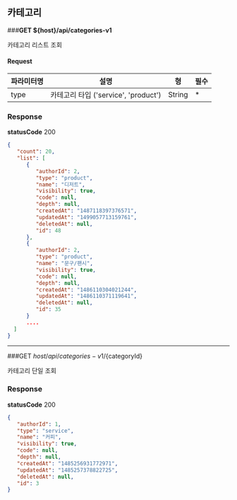 ## 카테고리
###**GET ${host}/api/categories-v1**

카테고리 리스트 조회

#### Request
|파라미터명|설명|형|필수
|-|-|-|-|
|type|카테고리 타입 ('service', 'product')|String|*|


### Response
**statusCode** 200

```json
{
   "count": 20,
   "list": [
      {
         "authorId": 2,
         "type": "product",
         "name": "디저트",
         "visibility": true,
         "code": null,
         "depth": null,
         "createdAt": "1487118397376571",
         "updatedAt": "1499057713159761",
         "deletedAt": null,
         "id": 48
      },
      {
         "authorId": 2,
         "type": "product",
         "name": "문구/팬시",
         "visibility": true,
         "code": null,
         "depth": null,
         "createdAt": "1486110304021244",
         "updatedAt": "1486110371119641",
         "deletedAt": null,
         "id": 35
      }
      ....
  ]
}
```


* * *



###GET ${host}/api/categories-v1/${categoryId}

카테고리 단일 조회

### Response
**statusCode** 200

```json
{
   "authorId": 1,
   "type": "service",
   "name": "커피",
   "visibility": true,
   "code": null,
   "depth": null,
   "createdAt": "1485256931772971",
   "updatedAt": "1485257378822725",
   "deletedAt": null,
   "id": 3
}
```